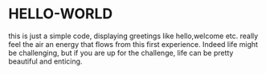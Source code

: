 # HELLO-WORLD
this is just a simple code, displaying greetings like hello,welcome etc.
really feel the air an energy that flows from this first experience.
Indeed life might be challenging, but if you are up for the challenge, life can be pretty beautiful and enticing.
